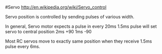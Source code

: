 
#Servo
http://en.wikipedia.org/wiki/Servo_control

Servo position is controlled by sending pulses of various width.

In general, Servo motor expects a pulse in every 20ms
1.5ms pulse will set servo to central position
2ms  +90
1ms  -90 

Most RC servos move to exactly same position when they receive 1.5ms pulse every 6ms.





